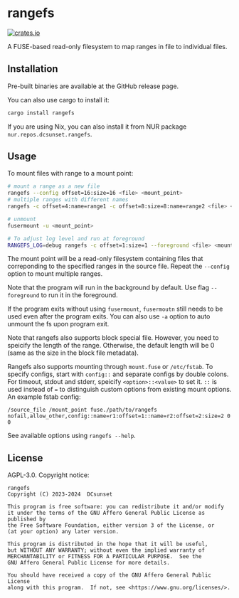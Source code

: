 # rangefs

[![crates.io](https://badgen.net/crates/v/rangefs)](https://crates.io/crates/rangefs)

A FUSE-based read-only filesystem to map ranges in file to individual files.

## Installation

Pre-built binaries are available at the GitHub release page.

You can also use cargo to install it:

```sh
cargo install rangefs
```

If you are using Nix, you can also install it from NUR package `nur.repos.dcsunset.rangefs`.

## Usage

To mount files with range to a mount point:

```sh
# mount a range as a new file
rangefs --config offset=16:size=16 <file> <mount_point>
# multiple ranges with different names
rangefs -c offset=4:name=range1 -c offset=8:size=8:name=range2 <file> <mount_point>

# unmount
fusermount -u <mount_point>

# To adjust log level and run at foreground
RANGEFS_LOG=debug rangefs -c offset=1:size=1 --foreground <file> <mount_point>
```

The mount point will be a read-only filesystem containing files that correponding to the specified ranges in the source file.
Repeat the `--config` option to mount multiple ranges.

Note that the program will run in the background by default.
Use flag `--foreground` to run it in the foreground.

If the program exits without using `fusermount`,
`fusermoutn` still needs to be used even after the program exits.
You can also use `-a` option to auto unmount the fs upon program exit.

Note that rangefs also supports block special file.
However, you need to speicify the length of the range.
Otherwise, the default length will be 0 (same as the size in the block file metadata).

Rangefs also supports mounting through `mount.fuse` or `/etc/fstab`.
To specify configs, start with `config::` and separate configs by double colons.
For timeout, stdout and stderr, speicify `<option>::<value>` to set it.
`::` is used instead of `=` to distinguish custom options from existing mount options.
An example fstab config:
```
/source_file /mount_point fuse./path/to/rangefs nofail,allow_other,config::name=r1:offset=1::name=r2:offset=2:size=2 0 0
```

See available options using `rangefs --help`.

## License

AGPL-3.0. Copyright notice:

```
rangefs
Copyright (C) 2023-2024  DCsunset

This program is free software: you can redistribute it and/or modify
it under the terms of the GNU Affero General Public License as published by
the Free Software Foundation, either version 3 of the License, or
(at your option) any later version.

This program is distributed in the hope that it will be useful,
but WITHOUT ANY WARRANTY; without even the implied warranty of
MERCHANTABILITY or FITNESS FOR A PARTICULAR PURPOSE.  See the
GNU Affero General Public License for more details.

You should have received a copy of the GNU Affero General Public License
along with this program.  If not, see <https://www.gnu.org/licenses/>.
```
